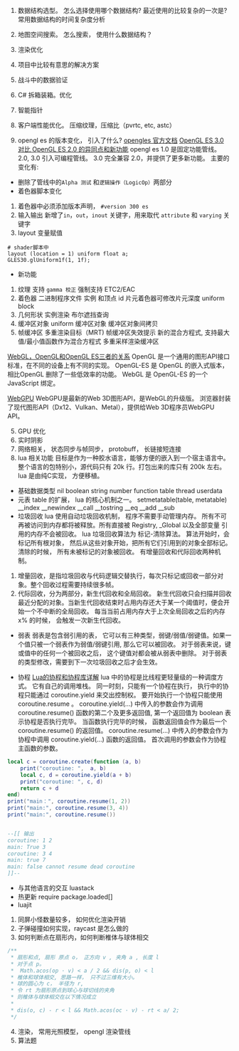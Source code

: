1. 数据结构选型。 怎么选择使用哪个数据结构? 最近使用的比较复杂的一次是? 常用数据结构的时间复杂度分析
2. 地图空间搜索。 怎么搜索， 使用什么数据结构？
3. 渲染优化
4. 项目中比较有意思的解决方案
5. 战斗中的数据验证

1. C# 拆箱装箱。优化
2. 智能指针
3. 客户端性能优化。 压缩纹理，压缩比（pvrtc, etc, astc）
4. opengl es 的版本变化， 引入了什么?
[opengles 官方文档](https://www.khronos.org/opengles/)
[OpenGL ES 3.0 对比 OpenGL ES 2.0 的异同点和新功能](https://blog.csdn.net/afei__/article/details/88859449)
opengl es 1.0 是固定功能管线。
2.0, 3.0 引入可编程管线。 
3.0 完全兼容 2.0，并提供了更多新功能。
主要的变化有:

+ 删除了管线中的`Alpha 测试` 和`逻辑操作（LogicOp）`两部分
+ 着色器脚本变化
1. 着色器中必须添加版本声明， `#version 300 es`
2. 输入输出
新增了`in`，`out`，`inout` 关键字，用来取代 `attribute` 和 `varying` 关键字
3. layout 变量赋值
```
# shader脚本中
layout (location = 1) uniform float a;
GLES30.glUniform1f(1, 1f);
```
+ 新功能
1. 纹理
支持 `gamma 校正`
强制支持 ETC2/EAC
2. 着色器
二进制程序文件
实例 和顶点 id
片元着色器可修改片元深度
uniform block
3. 几何形状
实例渲染
布尔遮挡查询
4. 缓冲区对象
uniform 缓冲区对象
缓冲区对象间拷贝
5. 帧缓冲区
多重渲染目标（MRT)
帧缓冲区失效提示
新的混合方程式, 支持最大值/最小值函数作为混合方程式
多重采样渲染缓冲区




[WebGL，OpenGL和OpenGL ES三者的关系](https://blog.csdn.net/qq_23034515/article/details/108283747)
OpenGL 是一个通用的图形API接口标准，在不同的设备上有不同的实现。
OpenGL-ES 是 OpenGL 的嵌入式版本， 相比OpenGL 删除了一些低效率的功能。
WebGL 是 OpenGL-ES 的一个 JavaScript 绑定。

[WebGPU](https://zhuanlan.zhihu.com/p/95956384)
WebGPU是最新的Web 3D图形API，是WebGL的升级版。
浏览器封装了现代图形API（Dx12、Vulkan、Metal），提供给Web 3D程序员WebGPU API。


5. GPU 优化
6. 实时阴影
7. 网络相关， 状态同步与帧同步， protobuff， 长链接短连接
8. lua 相关功能
目标是作为一种胶水语言，能够方便的嵌入到一个宿主语言中。整个语言的包特别小，源代码只有 20k 行。打包出来的库只有 200k 左右。
lua 是由纯C实现， 方便移植。

+ 基础数据类型
nil boolean string number function table thread userdata
+ 元表
table 的扩展， lua 的核心机制之一。
setmetatable(table, metatable)
__index
__newindex
__call
__tostring
__eq
__add
__sub
+ 垃圾回收
lua 使用自动垃圾回收机制， 程序不需要手动管理内存。 所有不可再被访问到内存都将被释放。所有直接被 Registry, _Global 以及全部变量 引用的内存不会被回收。
lua 垃圾回收算法为 标记-清除算法。 算法开始时，会标记所有根对象， 然后从这些对象开始，把所有它们引用到的对象全部标记。清除的时候， 所有未被标记的对象被回收。
有增量回收和代际回收两种机制。
1. 增量回收，是指垃圾回收与代码逻辑交替执行，每次只标记或回收一部分对象。整个回收过程需要持续很多帧。
2. 代际回收，分为两部分，新生代回收和全局回收。
新生代回收只会扫描并回收最近分配的对象。当新生代回收结束时占用内存还大于某一个阈值时，便会开始一个不中断的全局回收。
每当当前占用内存大于上次全局回收之后的内存 x% 的时候， 会触发一次新生代回收。 

+ 弱表
弱表是包含弱引用的表， 它可以有三种类型，弱键/弱值/弱键值。如果一个值只被一个弱表作为弱值/弱键引用, 那么它可以被回收。
对于弱表来说，键或值中的任何一个被回收之后， 这个键值对都会被从弱表中删除。
对于弱表的类型修改，需要到下一次垃圾回收之后才会生效。

+ 协程
[Lua的协程和协程库详解](https://www.cnblogs.com/zrtqsk/p/4374360.html)
lua 中的协程是比线程更轻量级的一种调度方式。 它有自己的调用堆栈。 同一时刻，只能有一个协程在执行， 执行中的协程只能通过 coroutine.yield 来交出控制权。
要开始执行一个协程只能使用 coroutine.resume 。
coroutine.yield(...) 中传入的参数会作为调用 coroutine.resume() 函数的第二个及更多返回值, 第一个返回值为 boolean 表示协程是否执行完毕。
当函数执行完毕的时候， 函数返回值会作为最后一个 coroutine.resume() 的返回值。
coroutine.resume(...) 中传入的参数会作为协程中调用 coroutine.yield(...) 函数的返回值。 首次调用的参数会作为协程主函数的参数。 
```lua
local c = coroutine.create(function (a, b)
    print("coroutine: ",  a, b)
    local c, d = coroutine.yield(a + b)
    print("coroutine: ", c, d)
    return c + d
end)
print("main：", coroutine.resume(1, 2))
print("main:", coroutine.resume(3, 4))
print("main:", coroutine.resume())


--[[ 输出
coroutine: 1 2
main: True 3
coroutine: 3 4
main: true 7
main: false cannot resume dead coroutine
]]--
```

+ 与其他语言的交互
luastack
+ 热更新
require
package.loaded[]
+ luajit


1. 同屏小怪数量较多， 如何优化渲染开销
2. 子弹碰撞如何实现，raycast 是怎么做的
3. 如何判断点在扇形内，如何判断椎体与球体相交
```ts
/**
 * 扇形和点, 扇形 原点 o， 正方向 v , 夹角 a , 长度 l
 * 对于点 p。 
 *  Math.acos(op · v) < a / 2 && dis(p, o) < l
 * 椎体和球体相交, 思路一样， 只不过三维有大小。
 * 球的圆心为 c， 半径为 r, 
 * 令 rt 为扇形原点到球心与球切线的夹角
 * 则椎体与球体相交在以下情况成立
 * 
 * dis(o, c) - r < l && Math.acos(oc · v) - rt < a/ 2;
 */
```
4. 渲染， 常用光照模型， opengl 渲染管线
5. 算法题




